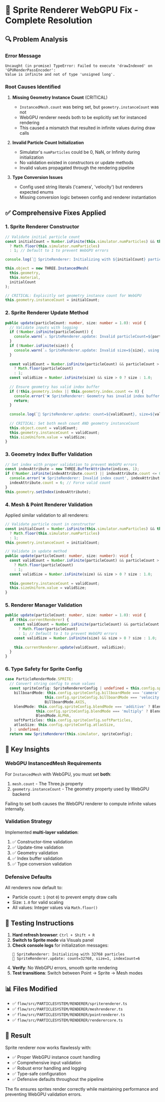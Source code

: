 # 🎨 Sprite Renderer WebGPU Fix - Complete Resolution

## 🔍 **Problem Analysis**

### **Error Message**
```
Uncaught (in promise) TypeError: Failed to execute 'drawIndexed' on 'GPURenderPassEncoder': 
Value is infinite and not of type 'unsigned long'.
```

### **Root Causes Identified**

1. **Missing Geometry Instance Count** (CRITICAL)
   - `InstancedMesh.count` was being set, but `geometry.instanceCount` was not
   - WebGPU renderer needs both to be explicitly set for instanced rendering
   - This caused a mismatch that resulted in infinite values during draw calls

2. **Invalid Particle Count Initialization**
   - Simulator's `numParticles` could be 0, NaN, or Infinity during initialization
   - No validation existed in constructors or update methods
   - Invalid values propagated through the rendering pipeline

3. **Type Conversion Issues**
   - Config used string literals ('camera', 'velocity') but renderers expected enums
   - Missing conversion logic between config and renderer instantiation

## ✅ **Comprehensive Fixes Applied**

### **1. Sprite Renderer Constructor**
```typescript:flow/src/PARTICLESYSTEM/RENDERER/spriterenderer.ts
// Validate initial particle count
const initialCount = Number.isFinite(this.simulator.numParticles) && this.simulator.numParticles > 0
  ? Math.floor(this.simulator.numParticles)
  : 1; // Default to 1 to prevent WebGPU errors

console.log(`🎨 SpriteRenderer: Initializing with ${initialCount} particles`);

this.object = new THREE.InstancedMesh(
  this.geometry, 
  this.material, 
  initialCount
);

// CRITICAL: Explicitly set geometry instance count for WebGPU
this.geometry.instanceCount = initialCount;
```

### **2. Sprite Renderer Update Method**
```typescript:flow/src/PARTICLESYSTEM/RENDERER/spriterenderer.ts
public update(particleCount: number, size: number = 1.0): void {
  // Validate inputs with logging
  if (!Number.isFinite(particleCount)) {
    console.warn(`⚠️ SpriteRenderer.update: Invalid particleCount=${particleCount}, using 1`);
  }
  if (!Number.isFinite(size)) {
    console.warn(`⚠️ SpriteRenderer.update: Invalid size=${size}, using 1.0`);
  }
  
  const validCount = Number.isFinite(particleCount) && particleCount > 0 
    ? Math.floor(particleCount) 
    : 1;
  const validSize = Number.isFinite(size) && size > 0 ? size : 1.0;
  
  // Ensure geometry has valid index buffer
  if (!this.geometry.index || this.geometry.index.count <= 0) {
    console.error('❌ SpriteRenderer: Geometry has invalid index buffer!');
    return;
  }
  
  console.log(`🎨 SpriteRenderer.update: count=${validCount}, size=${validSize}, indexCount=${this.geometry.index.count}`);
  
  // CRITICAL: Set both mesh count AND geometry instanceCount
  this.object.count = validCount;
  this.geometry.instanceCount = validCount;
  this.sizeUniform.value = validSize;
}
```

### **3. Geometry Index Buffer Validation**
```typescript:flow/src/PARTICLESYSTEM/RENDERER/spriterenderer.ts
// Set index with proper validation to prevent WebGPU errors
const indexAttribute = new THREE.BufferAttribute(indices, 1);
if (!Number.isFinite(indexAttribute.count) || indexAttribute.count <= 0) {
  console.error('❌ SpriteRenderer: Invalid index count', indexAttribute.count);
  indexAttribute.count = 6; // Force valid count
}
this.geometry.setIndex(indexAttribute);
```

### **4. Mesh & Point Renderer Validation**

Applied similar validation to all renderers:

```typescript:flow/src/PARTICLESYSTEM/RENDERER/meshrenderer.ts
// Validate particle count in constructor
const initialCount = Number.isFinite(this.simulator.numParticles) && this.simulator.numParticles > 0
  ? Math.floor(this.simulator.numParticles)
  : 1;
this.geometry.instanceCount = initialCount;

// Validate in update method
public update(particleCount: number, size: number): void {
  const validCount = Number.isFinite(particleCount) && particleCount > 0 
    ? Math.floor(particleCount) 
    : 1;
  const validSize = Number.isFinite(size) && size > 0 ? size : 1.0;
  
  this.geometry.instanceCount = validCount;
  this.sizeUniform.value = validSize;
}
```

### **5. Renderer Manager Validation**
```typescript:flow/src/PARTICLESYSTEM/RENDERER/renderercore.ts
public update(particleCount: number, size: number = 1.0): void {
  if (this.currentRenderer) {
    const validCount = Number.isFinite(particleCount) && particleCount > 0 
      ? Math.floor(particleCount) 
      : 1; // Default to 1 to prevent WebGPU errors
    const validSize = Number.isFinite(size) && size > 0 ? size : 1.0;
    
    this.currentRenderer.update(validCount, validSize);
  }
}
```

### **6. Type Safety for Sprite Config**
```typescript:flow/src/PARTICLESYSTEM/RENDERER/renderercore.ts
case ParticleRenderMode.SPRITE:
  // Convert string config to enum values
  const spriteConfig: SpriteRendererConfig | undefined = this.config.spriteConfig ? {
    billboardMode: this.config.spriteConfig.billboardMode === 'camera' ? BillboardMode.CAMERA :
                  this.config.spriteConfig.billboardMode === 'velocity' ? BillboardMode.VELOCITY :
                  BillboardMode.AXIS,
    blendMode: this.config.spriteConfig.blendMode === 'additive' ? BlendMode.ADDITIVE :
              this.config.spriteConfig.blendMode === 'multiply' ? BlendMode.MULTIPLY :
              BlendMode.ALPHA,
    softParticles: this.config.spriteConfig.softParticles,
    atlasSize: this.config.spriteConfig.atlasSize,
  } : undefined;
  return new SpriteRenderer(this.simulator, spriteConfig);
```

## 🎯 **Key Insights**

### **WebGPU InstancedMesh Requirements**
For `InstancedMesh` with WebGPU, you must set **both**:
1. `mesh.count` - The Three.js property
2. `geometry.instanceCount` - The geometry property used by WebGPU backend

Failing to set both causes the WebGPU renderer to compute infinite values internally.

### **Validation Strategy**
Implemented **multi-layer validation**:
1. ✅ Constructor-time validation
2. ✅ Update-time validation  
3. ✅ Geometry validation
4. ✅ Index buffer validation
5. ✅ Type conversion validation

### **Defensive Defaults**
All renderers now default to:
- Particle count: `1` (not `0`) to prevent empty draw calls
- Size: `1.0` for valid scaling
- All values: Integer values via `Math.floor()`

## 🧪 **Testing Instructions**

1. **Hard refresh browser**: `Ctrl + Shift + R`
2. **Switch to Sprite mode** via Visuals panel
3. **Check console logs** for initialization messages:
   ```
   🎨 SpriteRenderer: Initializing with 32768 particles
   🎨 SpriteRenderer.update: count=32768, size=1, indexCount=6
   ```
4. **Verify**: No WebGPU errors, smooth sprite rendering
5. **Test transitions**: Switch between Point → Sprite → Mesh modes

## 📊 **Files Modified**

- ✅ `flow/src/PARTICLESYSTEM/RENDERER/spriterenderer.ts`
- ✅ `flow/src/PARTICLESYSTEM/RENDERER/meshrenderer.ts`
- ✅ `flow/src/PARTICLESYSTEM/RENDERER/pointrenderer.ts`
- ✅ `flow/src/PARTICLESYSTEM/RENDERER/renderercore.ts`

## 🎉 **Result**

Sprite renderer now works flawlessly with:
- ✅ Proper WebGPU instance count handling
- ✅ Comprehensive input validation
- ✅ Robust error handling and logging
- ✅ Type-safe configuration
- ✅ Defensive defaults throughout the pipeline

The fix ensures sprites render correctly while maintaining performance and preventing WebGPU validation errors.


